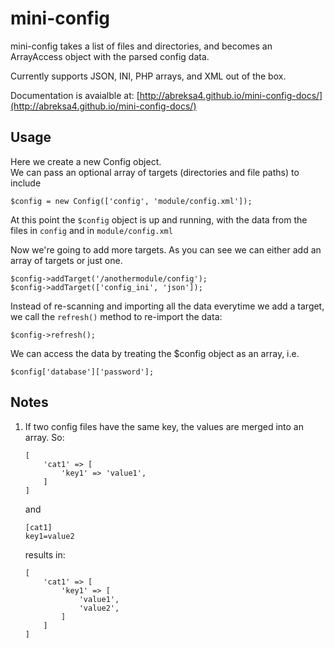 # mini-config

mini-config takes a list of files and directories, and becomes an ArrayAccess object with the parsed config data. 

Currently supports JSON, INI, PHP arrays, and XML out of the box.

Documentation is avaialble at: [http://abreksa4.github.io/mini-config-docs/](http://abreksa4.github.io/mini-config-docs/)

## Usage

Here we create a new Config object.        
We can pass an optional array of targets (directories and file paths) to include
```
$config = new Config(['config', 'module/config.xml']);
```

At this point the `$config` object is up and running, with the data from the files in `config` and in `module/config.xml`

Now we're going to add more targets.
As you can see we can either add an array of targets or just one.
```
$config->addTarget('/anothermodule/config');
$config->addTarget(['config_ini', 'json']);
```
    
Instead of re-scanning and importing all the data everytime we add a target, we call the `refresh()` method to re-import the data:
```
$config->refresh();
```

We can access the data by treating the $config object as an array, i.e.

```
$config['database']['password'];
```

## Notes
1. If two config files have the same key, the values are merged into an array. So:

    ```
    [
        'cat1' => [
            'key1' => 'value1',
        ]
    ]
    ```
    
    and
    
    ```
    [cat1]
    key1=value2
    ```
    
    results in:
    
    ```
    [
        'cat1' => [
            'key1' => [
                'value1',
                'value2',
            ]
        ]
    ]
    ```